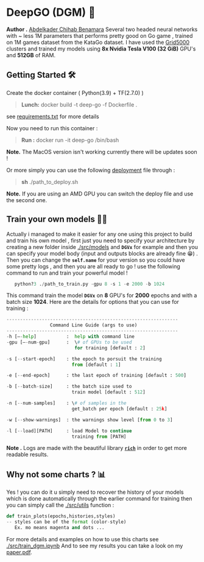 # DeepGO (DGM) 🤖
**Author .**  [Abdelkader Chihab Benamara](https://github.com/ChihabEddine98/) 
Several two headed neural networks with ~ less 1M parameters that performs pretty good on Go game , trained on 1M games dataset from the KataGo dataset.
I have used the [Grid5000](https://www.grid5000.fr) clusters and trained my models using **8x Nvidia Tesla V100 (32 GiB)** GPU's and **512GB** of RAM.

## Getting Started 🛠
Create the docker container ( Python(3.9) + TF(2.7.0) )
> **Lunch:**   docker build -t deep-go -f Dockerfile .

see [requirements.txt](https://github.com/ChihabEddine98/DeepGo/blob/main/requirements.txt) for more details

Now you need to run this container : 
> **Run :**   docker run -it deep-go /bin/bash

**Note.** The MacOS version isn't working currently there will be updates soon !

Or more simply you can use the following 
[deployment](https://github.com/ChihabEddine98/DeepGo/blob/main/config/deploy.sh) file  through  : 
>   **sh** ./path_to_deploy.sh

**Note.** If you are using an AMD GPU you can switch the deploy file and use the second one. 

## Train your own models 🏋️‍♂️
Actually i managed to make it easier for any one using this project to build and train his own model , first just you need to specify your architecture by creating a new folder inside [./src/models](https://github.com/ChihabEddine98/DeepGo/tree/main/src/models) and **``DGVx``** for example and then you can specify your model body (input and outputs blocks are already fine 😁) .
Then you can change the **``self.name``** for your version so you could have some pretty logs , and then you are all ready to go ! use the following command to run and train your powerful model ! 
```python
   python?3 ./path_to_train.py -gpu 8 -s 1 -e 2000 -b 1024
```
This command train the model **``DGVx``** on **8** GPU's for **2000** epochs and with a batch size **1024**.
Here are the details for options that you can use for training : 
```python
---------------------------------------------------------------
				Command Line Guide (args to use)
---------------------------------------------------------------
-h [–-help]	          :  help with command line
-gpu [–-num-gpu]      :  \# of GPUs to be used 
						 for training [default : 2]

-s [--start-epoch]    : the epoch to porsuit the training 
					    from [default : 1]

-e [--end-epoch]      : the last epoch of training [default : 500]

-b [--batch-size]     : the batch size used to
                        train model [default : 512]

-n [--num-samples]    : \# of samples in the 
                        get_batch per epoch [default : 25k]

-w [--show-warnings]  : the warnings show level [from 0 to 3]

-l [--load][PATH]     : load Model to continue 
                        training from [PATH]
``` 

**Note .** Logs are made with the beautiful library [**``rich``**](https://github.com/Textualize/rich) in order to get more readable results.

## Why not some charts ? 📊
Yes ! you can do it u simply need to recover the history of your models which is done automatically through the earlier command for training then you can simply call the [./src/utils](https://github.com/ChihabEddine98/DeepGo/blob/main/src/utils.py) function : 
```python
def train_plots(epochs,histories,styles)
-- styles can be of the format (color-style)
   Ex. mo means magenta and dots ...
```
For more details and examples on how to use this charts see [./src/train_dgm.ipynb](https://github.com/ChihabEddine98/DeepGo/blob/main/src/train_dgm.ipynb)
And to see my results you can take a look on my [paper.pdf](https://github.com/ChihabEddine98/DeepGo/blob/main/report.pdf).
